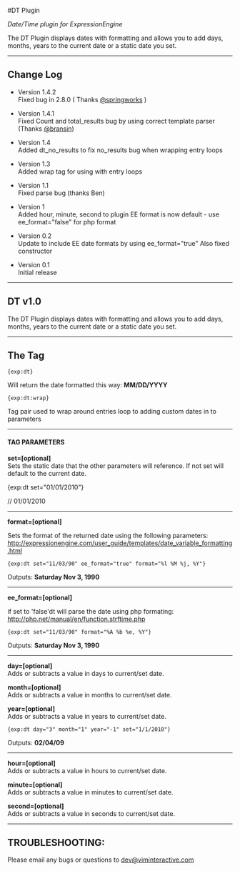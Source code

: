 #DT Plugin


*Date/Time plugin for ExpressionEngine*

The DT Plugin displays dates with formatting and allows you to add days, months, years to the current date or a static date you set.

***

## Change Log


- Version 1.4.2  
Fixed bug in 2.8.0 ( Thanks <a href="http://devot-ee.com/profile/user90086456"> @springworks</a> )

- Version 1.4.1  
Fixed Count and total_results  bug by using correct template parser  (Thanks <a href="http://devot-ee.com/members/profile/bransinanderson">@bransin</a>)

- Version 1.4  
Added dt_no_results to fix no_results bug when wrapping entry loops

- Version 1.3  
Added wrap tag for using with entry loops

- Version 1.1  
Fixed parse bug (thanks Ben)
 
- Version 1  
Added hour, minute, second to plugin
EE format is now default - use ee_format="false" for php format

- Version 0.2  
Update to include EE date formats by using ee_format="true"
Also fixed constructor

- Version 0.1  
Initial release

***

## DT v1.0
The DT Plugin displays dates with formatting and allows you to add days, months, years to the current date or a static date you set.

***

## The Tag


    {exp:dt}

Will return the date formatted this way: **MM/DD/YYYY**

    {exp:dt:wrap}

Tag pair used to wrap around entries loop to adding custom dates in to parameters

***

#### TAG PARAMETERS


**set=[optional]**  
Sets the static date that the other parameters will reference. If not set will default to the current date.

{exp:dt set="01/01/2010"}

  // 01/01/2010

***

**format=[optional]**  

Sets the format of the returned date using the  following parameters: http://expressionengine.com/user_guide/templates/date_variable_formatting.html
   
    {exp:dt set="11/03/90" ee_format="true" format="%l %M %j, %Y"}

Outputs: **Saturday Nov 3, 1990**

***
  
**ee_format=[optional]**  

if set to 'false'dt will parse the date using php formating: http://php.net/manual/en/function.strftime.php 
   
    {exp:dt set="11/03/90" format="%A %b %e, %Y"}

Outputs: **Saturday Nov 3, 1990**
    

***

**day=[optional]**  
  Adds or subtracts a value in days to current/set date.

**month=[optional]**  
  Adds or subtracts a value in months to current/set date.

**year=[optional]**  
  Adds or subtracts a value in years to current/set date.

    {exp:dt day="3" month="1" year="-1" set="1/1/2010"}

Outputs: **02/04/09**


***

**hour=[optional]**  
  Adds or subtracts a value in hours to current/set date.

**minute=[optional]**  
  Adds or subtracts a value in minutes to current/set date.

**second=[optional]**  
  Adds or subtracts a value in seconds to current/set date.

***

## TROUBLESHOOTING:


Please email any bugs or questions to dev@viminteractive.com